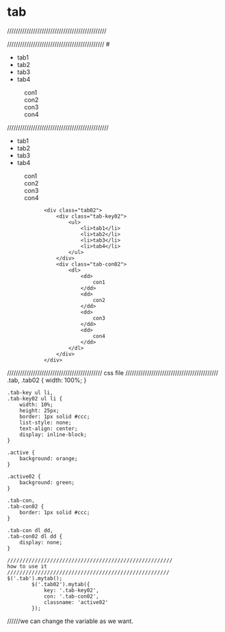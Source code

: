# tab
//////////////////////////////////////////////
<html source>
/////////////////////////////////////////////
#<div class="tab">
                    <div class="tab-key">
                        <ul>
                            <li>tab1</li>
                            <li>tab2</li>
                            <li>tab3</li>
                            <li>tab4</li>
                        </ul>
                    </div>
                    <div class="tab-con">
                        <dl>
                            <dd>
                                con1
                            </dd>
                            <dd>
                                con2
                            </dd>
                            <dd>
                                con3
                            </dd>
                            <dd>
                                con4
                            </dd>
                        </dl>
                    </div>
                </div>
///////////////////////////////////////////////
                <div class="tab">
                    <div class="tab-key">
                        <ul>
                            <li>tab1</li>
                            <li>tab2</li>
                            <li>tab3</li>
                            <li>tab4</li>
                        </ul>
                    </div>
                    <div class="tab-con">
                        <dl>
                            <dd>
                                con1
                            </dd>
                            <dd>
                                con2
                            </dd>
                            <dd>
                                con3
                            </dd>
                            <dd>
                                con4
                            </dd>
                        </dl>
                    </div>
                </div>

                <div class="tab02">
                    <div class="tab-key02">
                        <ul>
                            <li>tab1</li>
                            <li>tab2</li>
                            <li>tab3</li>
                            <li>tab4</li>
                        </ul>
                    </div>
                    <div class="tab-con02">
                        <dl>
                            <dd>
                                con1
                            </dd>
                            <dd>
                                con2
                            </dd>
                            <dd>
                                con3
                            </dd>
                            <dd>
                                con4
                            </dd>
                        </dl>
                    </div>
                </div>
  ////////////////////////////////////////////
  css file
  ///////////////////////////////////////////
  .tab,
    .tab02 {
        width: 100%;
    }
    
    .tab-key ul li,
    .tab-key02 ul li {
        width: 10%;
        height: 25px;
        border: 1px solid #ccc;
        list-style: none;
        text-align: center;
        display: inline-block;
    }
    
    .active {
        background: orange;
    }
    
    .active02 {
        background: green;
    }
    
    .tab-con,
    .tab-con02 {
        border: 1px solid #ccc;
    }
    
    .tab-con dl dd,
    .tab-con02 dl dd {
        display: none;
    }
    
    //////////////////////////////////////////////////////
    how to use it
    /////////////////////////////////////////////////////
    $('.tab').mytab();
            $('.tab02').mytab({
                key: '.tab-key02',
                con: '.tab-con02',
                classname: 'active02'
            });
//////we can change the variable as we want.


    
    
    
